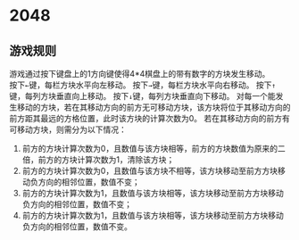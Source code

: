 # 2048

## 游戏规则  

游戏通过按下键盘上的1方向键使得4*4棋盘上的带有数字的方块发生移动。  
按下`←`键，每栏方块水平向左移动。
按下`→`键，每栏方块水平向右移动。
按下`↑`键，每列方块垂直向上移动。
按下`↓`键，每列方块垂直向下移动。
对每一个能发生移动的方块，若在其移动方向的前方无可移动方块，该方块将位于其移动方向的前方距其最远的方格位置，此时该方块的计算次数为0。
若在其移动方向的前方有可移动方块，则需分为以下情况：
1. 前方的方块计算次数为0，且数值与该方块相等，前方的方块数值为原来的二倍，前方的方块计算次数为1，清除该方块；
2. 前方的方块计算次数为0，且数值与该方块不相等，该方块移动至前方方块移动负方向的相邻位置，数值不变；
3. 前方的方块计算次数为1，且数值与该方块相等，该方块移动至前方方块移动负方向的相邻位置，数值不变；
4. 前方的方块计算次数为1，且数值与该方块相等，该方块移动至前方方块移动负方向的相邻位置，数值不变。
